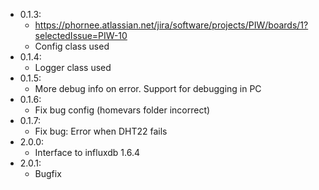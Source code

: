 - 0.1.3:
  - https://phornee.atlassian.net/jira/software/projects/PIW/boards/1?selectedIssue=PIW-10
  - Config class used
- 0.1.4:
  - Logger class used
- 0.1.5:
  - More debug info on error. Support for debugging in PC
- 0.1.6:
  - Fix bug config (homevars folder incorrect)
- 0.1.7:
  - Fix bug: Error when DHT22 fails
- 2.0.0:
  - Interface to influxdb 1.6.4
- 2.0.1:
  - Bugfix